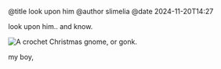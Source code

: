 @title look upon him @author slimelia @date 2024-11-20T14:27

look upon him.. and know.

<image 
style="display:block;margin-left:auto;margin-right:auto;max-height:50vh;width:auto;" 
src="https://tilde.town/~slimelia/pages/look upon him/him.jpg" alt="A 
crochet Christmas gnome, or gonk." title="Him." />

my boy,
